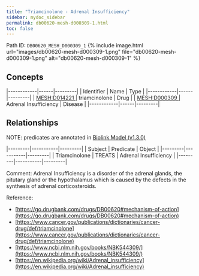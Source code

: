 ```yaml
---
title: "Triamcinolone - Adrenal Insufficiency"
sidebar: mydoc_sidebar
permalink: db00620-mesh-d000309-1.html
toc: false 
---
```



Path ID: `DB00620_MESH_D000309_1`
{% include image.html url="images/db00620-mesh-d000309-1.png" file="db00620-mesh-d000309-1.png" alt="db00620-mesh-d000309-1" %}

## Concepts

|------------|------|---------|
| Identifier | Name | Type    |
|------------|------|---------|
| <a href="https://identifiers.org/MESH:D014221">MESH:D014221 </a> | triamcinolone | Drug |
| <a href="https://identifiers.org/MESH:D000309">MESH:D000309 </a> | Adrenal Insufficiency | Disease |
|------------|------|---------|

## Relationships


NOTE: predicates are annotated in <a href="https://github.com/biolink/biolink-model/releases/tag/v1.3.0">Biolink Model (v1.3.0)</a>

|---------|-----------|---------|
| Subject | Predicate | Object  |
|---------|-----------|---------|
| Triamcinolone | TREATS | Adrenal Insufficiency |
|---------|-----------|---------|

Comment: Adrenal Insufficiency is a disorder of the adrenal glands, the pitutary gland or the hypothalamus which is caused by the defects in the synthesis of adrenal corticosteroids.

Reference: 
  - [https://go.drugbank.com/drugs/DB00620#mechanism-of-action](https://go.drugbank.com/drugs/DB00620#mechanism-of-action)
  - [https://www.cancer.gov/publications/dictionaries/cancer-drug/def/triamcinolone](https://www.cancer.gov/publications/dictionaries/cancer-drug/def/triamcinolone)
  - [https://www.ncbi.nlm.nih.gov/books/NBK544309/](https://www.ncbi.nlm.nih.gov/books/NBK544309/)
  - [https://en.wikipedia.org/wiki/Adrenal_insufficiency](https://en.wikipedia.org/wiki/Adrenal_insufficiency)

